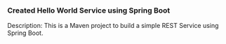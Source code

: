 ### Created Hello World Service using Spring Boot

Description: This is a Maven project to build a simple REST Service using Spring Boot. 